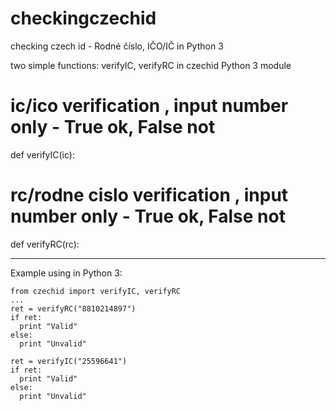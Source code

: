 # checkingczechid
checking czech id - Rodné číslo, IČO/IČ in Python 3

two simple functions:  verifyIC, verifyRC in czechid Python 3 module

# ic/ico verification , input number only - True ok, False not
def verifyIC(ic):

# rc/rodne cislo verification , input number only - True ok, False not
def verifyRC(rc):

-----------------------------------------
Example using in Python 3:
```
from czechid import verifyIC, verifyRC
...
ret = verifyRC("8810214897")
if ret:
  print "Valid"
else:
  print "Unvalid"
  
ret = verifyIC("25596641")
if ret:
  print "Valid"
else:
  print "Unvalid"
```

